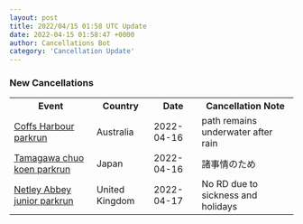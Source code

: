 ```yaml
---
layout: post
title: 2022/04/15 01:58 UTC Update
date: 2022-04-15 01:58:47 +0000
author: Cancellations Bot
category: 'Cancellation Update'
---
```


<h3>New Cancellations</h3>
<div class='hscrollable'>
<table style='width: 100%'>
    <tr>
        <th>Event</th>
        <th>Country</th>
        <th>Date</th>
        <th>Cancellation Note</th>
    </tr>
    <tr>
        <td><a href="https://www.parkrun.com.au/coffsharbour">Coffs Harbour parkrun</a></td>
        <td>Australia</td>
        <td>2022-04-16</td>
        <td>path remains underwater after rain</td>
    </tr>
    <tr>
        <td><a href="https://www.parkrun.jp/tamagawachuokoen">Tamagawa chuo koen parkrun</a></td>
        <td>Japan</td>
        <td>2022-04-16</td>
        <td>諸事情のため</td>
    </tr>
    <tr>
        <td><a href="https://www.parkrun.org.uk/netleyabbey-juniors">Netley Abbey junior parkrun</a></td>
        <td>United Kingdom</td>
        <td>2022-04-17</td>
        <td>No RD due to sickness and holidays</td>
    </tr>
</table>
</div>

